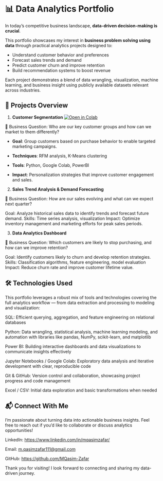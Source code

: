 # 📊 Data Analytics Portfolio

In today’s competitive business landscape, **data-driven decision-making is crucial**.  

This portfolio showcases my interest in **business problem solving using data** through practical analytics projects designed to:

- Understand customer behavior and preferences  
- Forecast sales trends and demand  
- Predict customer churn and improve retention  
- Build recommendation systems to boost revenue 

Each project demonstrates a blend of data wrangling, visualization, machine learning, and business insight using publicly available datasets relevant across industries.

## 📂 Projects Overview
1. **Customer Segmentation**
[![Open in Colab](https://colab.research.google.com/assets/colab-badge.svg)](https://colab.research.google.com/drive/1vwIYJL_5drytR7Yx6IztJYJl96ZCLdsv#scrollTo=HN2Ro92gnTAs)

📍 Business Question: Who are our key customer groups and how can we market to them differently?

   -  **Goal**: Group customers based on purchase behavior to enable targeted marketing campaigns.

 - **Techniques**: RFM analysis, K-Means clustering

 - **Tools**: Python, Google Colab, PowerBI

 - **Impact**: Personalization strategies that improve customer engagement and sales.

2. **Sales Trend Analysis & Demand Forecasting**

📍 Business Question: How are our sales evolving and what can we expect next quarter?

Goal: Analyze historical sales data to identify trends and forecast future demand.
Skills: Time series analysis, visualization
Impact: Optimize inventory management and marketing efforts for peak sales periods.

3. **Data Analytics Dashboard**

📍 Business Question: Which customers are likely to stop purchasing, and how can we improve retention?

Goal: Identify customers likely to churn and develop retention strategies.
Skills: Classification algorithms, feature engineering, model evaluation
Impact: Reduce churn rate and improve customer lifetime value.

## 🛠️ Technologies Used

This portfolio leverages a robust mix of tools and technologies covering the full analytics workflow — from data extraction and processing to modeling and visualization:

SQL: Efficient querying, aggregation, and feature engineering on relational databases

Python: Data wrangling, statistical analysis, machine learning modeling, and automation with libraries like pandas, NumPy, scikit-learn, and matplotlib

Power BI: Building interactive dashboards and data visualizations to communicate insights effectively

Jupyter Notebooks / Google Colab: Exploratory data analysis and iterative development with clear, reproducible code

Git & GitHub: Version control and collaboration, showcasing project progress and code management

Excel / CSV: Initial data exploration and basic transformations when needed

## 📬 Connect With Me

I’m passionate about turning data into actionable business insights. Feel free to reach out if you’d like to collaborate or discuss analytics opportunities!

LinkedIn: https://www.linkedin.com/in/mqasimzafar/

Email: m.qasimzafar111@gmail.com

GitHub: https://github.com/MQasim-Zafar

Thank you for visiting! I look forward to connecting and sharing my data-driven journey.
